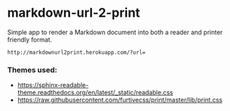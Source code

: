 # markdown-url-2-print

Simple app to render a Markdown document into both a reader and printer friendly format.

    http://markdownurl2print.herokuapp.com/?url=

### Themes used:
- https://sphinx-readable-theme.readthedocs.org/en/latest/_static/readable.css
- https://raw.githubusercontent.com/furtivecss/print/master/lib/print.css
